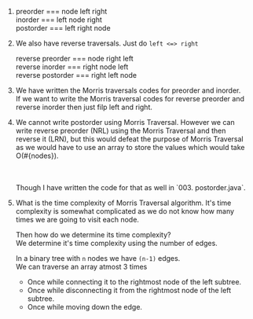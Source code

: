 1. preorder   === node left  right<br>
   inorder    === left node  right<br>
   postorder  === left right node<br>

2. We also have reverse traversals. Just do `left <=> right`

   reverse preorder  === node right left<br>
   reverse inorder   === right node left<br>
   reverse postorder === right left node<br>

3. We have written the Morris traversals codes for preorder and inorder.<br>
   If we want to write the Morris traversal codes for reverse preorder and reverse inorder then just filp left and right.


4. We cannot write postorder using Morris Traversal. However we can write reverse preorder
   (NRL) using the Morris Traversal and then reverse it (LRN), but this would defeat the purpose of Morris Traversal as we would have to use an array to store the values which would take O(#{nodes}).

   <br>
   <br>
   Though I have written the code for that as well in `003. postorder.java`.

5. What is the time complexity of Morris Traversal algorithm. It's time complexity is 
   somewhat complicated as we do not know how many times we are going to visit each node.
   <br>

   Then how do we determine its time complexity?
   <br>
   We determine it's time complexity using the number of edges.
   <br>

   In a binary tree with `n` nodes we have `(n-1)` edges.
   <br>
   We can traverse an array atmost 3 times
   <br>
      - Once while connecting it to the rightmost node of the left subtree.
      - Once while disconnecting it from the rightmost node of the left subtree.
      - Once while moving down the edge.


       




